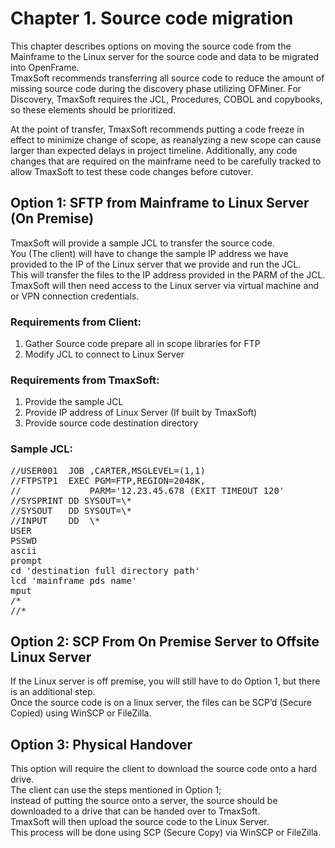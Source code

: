 # Chapter 1. Source code migration

This chapter describes options on moving the source code from the Mainframe to the Linux server for the source code and data to be migrated into OpenFrame.  
TmaxSoft recommends transferring all source code to reduce the amount of missing source code during the discovery phase utilizing OFMiner. 
For Discovery, TmaxSoft requires the JCL, Procedures, COBOL and copybooks, so these elements should be prioritized.  

At the point of transfer, TmaxSoft recommends putting a code freeze in effect to minimize change of scope, as reanalyzing a new scope can cause larger than expected delays in project timeline.
Additionally, any code changes that are required on the mainframe need to be carefully tracked to allow TmaxSoft to test these code changes before cutover.

## Option 1: SFTP from Mainframe to Linux Server (On Premise)

TmaxSoft will provide a sample JCL to transfer the source code.  
You (The client) will have to change the sample IP address we have provided to the IP of the Linux server that we provide and run the JCL.  
This will transfer the files to the IP address provided in the PARM of the JCL.  
TmaxSoft will then need access to the Linux server via virtual machine and or VPN connection credentials.

### Requirements from Client:

1. Gather Source code prepare all in scope libraries for FTP
1. Modify JCL to connect to Linux Server

### Requirements from TmaxSoft:

1. Provide the sample JCL
1. Provide IP address of Linux Server (If built by TmaxSoft)
1. Provide source code destination directory

### Sample JCL:
<pre>
//USER001  JOB ,CARTER,MSGLEVEL=(1,1)
//FTPSTP1  EXEC PGM=FTP,REGION=2048K,
//             PARM='12.23.45.678 (EXIT TIMEOUT 120'
//SYSPRINT DD SYSOUT=\*
//SYSOUT   DD SYSOUT=\*
//INPUT    DD  \*
USER
PSSWD
ascii
prompt
cd 'destination full directory path'
lcd 'mainframe pds name'
mput
/*
//*
</pre>

## Option 2: SCP From On Premise Server to Offsite Linux Server

If the Linux server is off premise, you will still have to do Option 1, but there is an additional step.    
Once the source code is on a linux server, the files can be SCP’d (Secure Copied) using WinSCP or FileZilla.

## Option 3: Physical Handover

This option will require the client to download the source code onto a hard drive.  
The client can use the steps mentioned in Option 1;  
instead of putting the source onto a server, the source should be downloaded to a drive that can be handed over to TmaxSoft.  
TmaxSoft will then upload the source code to the Linux Server.  
This process will be done using SCP (Secure Copy) via WinSCP or FileZilla.
